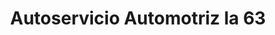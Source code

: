 ---
title: "Autoservicio Automotriz la 63"
url: /bogota-d-c/autoservicio-automotriz-la-63/
shop: Autowerkstatt
---